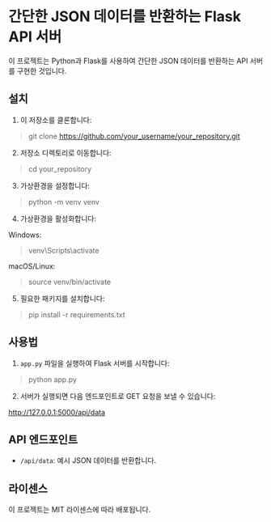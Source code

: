 
# 간단한 JSON 데이터를 반환하는 Flask API 서버

이 프로젝트는 Python과 Flask를 사용하여 간단한 JSON 데이터를 반환하는 API 서버를 구현한 것입니다.

## 설치

1. 이 저장소를 클론합니다:

> git clone https://github.com/your_username/your_repository.git


2. 저장소 디렉토리로 이동합니다:

> cd your_repository

3. 가상환경을 설정합니다:

> python -m venv venv

4. 가상환경을 활성화합니다:

Windows:

> venv\Scripts\activate

macOS/Linux:

> source venv/bin/activate


5. 필요한 패키지를 설치합니다:

> pip install -r requirements.txt


## 사용법

1. `app.py` 파일을 실행하여 Flask 서버를 시작합니다:

> python app.py


2. 서버가 실행되면 다음 엔드포인트로 GET 요청을 보낼 수 있습니다:

http://127.0.0.1:5000/api/data


## API 엔드포인트

- `/api/data`: 예시 JSON 데이터를 반환합니다.

## 라이센스

이 프로젝트는 MIT 라이센스에 따라 배포됩니다.